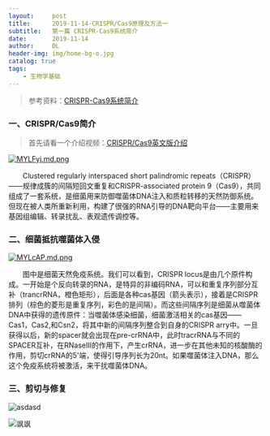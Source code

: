 ```yaml
---
layout:     post
title:      2019-11-14-CRISPR/Cas9原理及方法一
subtitle:   第一篇 CRISPR-Cas9系统简介
date:       2019-11-14
author:     DL
header-img: img/home-bg-o.jpg
catalog: true
tags:
    - 生物学基础
---
```


> 参考资料：[CRISPR-Cas9系统简介](https://www.jianshu.com/p/1e7bff7d5830)




### 一、CRISPR/Cas9简介


>首先请看一个介绍视频：[CRISPR/Cas9英文版介绍](https://www.bilibili.com/video/av26305480?from=search&seid=6839107232378749905)

[![MYLFyj.md.png](https://s2.ax1x.com/2019/11/14/MYLFyj.md.png)](https://imgchr.com/i/MYLFyj)

&emsp;&emsp;Clustered regularly interspaced short palindromic repeats（CRISPR）——规律成簇的间隔短回文重复和CRISPR-associated protein 9（Cas9），共同组成了一套系统，是细菌用来防御噬菌体DNA注入和质粒转移的天然防御系统。但现在被人类所重新利用，构建了很强的RNA引导的DNA靶向平台——主要用来基因组编辑、转录扰乱、表观遗传调控等。

### 二、细菌抵抗噬菌体入侵

[![MYLcAP.md.png](https://s2.ax1x.com/2019/11/14/MYLcAP.md.png)](https://imgchr.com/i/MYLcAP)

&emsp;&emsp;图中是细菌天然免疫系统。我们可以看到，CRISPR locus是由几个原件构成。一开始是个反向转录的RNA，是特异的非编码RNA，可以和重复序列部分互补（trancrRNA，橙色矩形），后面是各种cas基因（箭头表示），接着是CRISPR排列（棕色的菱形是重复序列，彩色的是间隔）。而这些间隔序列是细菌从噬菌体DNA中获得的遗传原件：当噬菌体感染细菌，细菌激活相关的cas基因——Cas1，Cas2,和Csn2，将其中新的间隔序列整合到自身的CRISPR arry中。一旦获得以后，新的spacer就会出现在pre-crRNA中，此时tracrRNA与不同的SPACER互补，在RNaseIII的作用下，产生crRNA，进一步在其他未知的核酸酶的作用，剪切crRNA的5'端，使得引导序列长为20nt。如果噬菌体注入DNA，那么这个免疫系统将被激活，来干扰噬菌体DNA。

### 三、剪切与修复

![asdasd](https://s2.ax1x.com/2019/11/14/MYOk9O.png)

![飒飒](http://ww4.sinaimg.cn/bmiddle/aa397b7fjw1dzplsgpdw5j.jpg)
